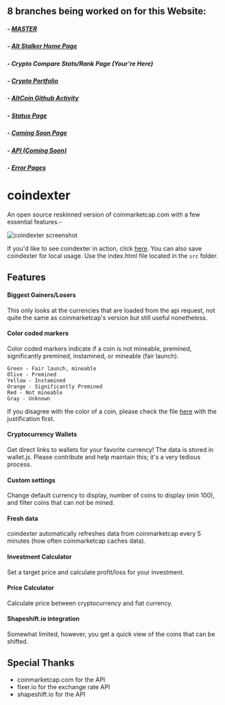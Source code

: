 ## 8 branches being worked on for this Website:

##### - [MASTER](https://github.com/MSFTserver/AltStalker)

##### - [Alt Stalker Home Page](https://github.com/MSFTserver/AltStalker/tree/AltStalker-Home)

##### - **Crypto Compare Stats/Rank Page *(Your're Here)***

##### - [Crypto Portfolio](https://github.com/MSFTserver/AltStalker/tree/Portfolio)

##### - [AltCoin Github Activity](https://github.com/MSFTserver/AltStalker/tree/altcoin-github-activity)

##### - [Status Page](https://github.com/MSFTserver/AltStalker/tree/status)

##### - [Coming Soon Page](https://github.com/MSFTserver/AltStalker/tree/coming-soon)

##### - [API *(Coming Soon)*](https://github.com/MSFTserver/AltStalker/tree/API)

##### - [Error Pages](https://github.com/MSFTserver/AltStalker/tree/error-pages)

# coindexter

An open source reskinned version of coinmarketcap.com with a few essential features.-

![coindexter screenshot](https://raw.githubusercontent.com/sereneblue/coindexter/master/coindexter.png)

If you'd like to see coindexter in action, click [here](http://invest.msft.online). You can also save coindexter for local usage. Use the index.html file located in the `src` folder.

## Features

#### Biggest Gainers/Losers

This only looks at the currencies that are loaded from the api request, not quite the same as coinmarketcap's version but still useful nonetheless.

#### Color coded markers

Color coded markers indicate if a coin is not mineable, premined, significantly premined, instamined, or mineable (fair launch).

	Green - Fair launch, mineable
	Olive - Premined
	Yellow - Instamined
	Orange - Significantly Premined
	Red - Not mineable
	Gray - Unknown

If you disagree with the color of a coin, please check the file [here](https://github.com/MSFTserver/AltStalker/blob/CryptoCompareStats/js/mineable.js) with the justification first.

#### Cryptocurrency Wallets

Get direct links to wallets for your favorite currency! The data is stored in wallet.js. Please contribute and help maintain this; it's a very tedious process.

#### Custom settings

Change default currency to display, number of coins to display (min 100), and filter coins that can not be mined.

#### Fresh data

coindexter automatically refreshes data from coinmarketcap every 5 minutes (how often coinmarketcap caches data).

#### Investment Calculator

Set a target price and calculate profit/loss for your investment.

#### Price Calculator

Calculate price between cryptocurrency and fiat currency.

#### Shapeshift.io integration

Somewhat limited, however, you get a quick view of the coins that can be shifted.

## Special Thanks

* coinmarketcap.com for the API
* fixer.io for the exchange rate API
* shapeshift.io for the API
